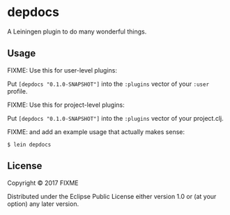 # depdocs

A Leiningen plugin to do many wonderful things.

## Usage

FIXME: Use this for user-level plugins:

Put `[depdocs "0.1.0-SNAPSHOT"]` into the `:plugins` vector of your `:user`
profile.

FIXME: Use this for project-level plugins:

Put `[depdocs "0.1.0-SNAPSHOT"]` into the `:plugins` vector of your project.clj.

FIXME: and add an example usage that actually makes sense:

    $ lein depdocs

## License

Copyright © 2017 FIXME

Distributed under the Eclipse Public License either version 1.0 or (at
your option) any later version.
